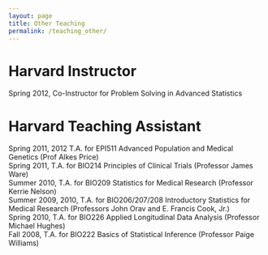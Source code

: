 ```yaml
---
layout: page
title: Other Teaching
permalink: /teaching_other/
---
```


# Harvard Instructor

Spring 2012, Co-Instructor for Problem Solving in Advanced Statistics

# Harvard Teaching Assistant

Spring 2011, 2012 T.A. for EPI511 Advanced Population and Medical Genetics (Prof Alkes Price) <br>
Spring 2011, T.A. for BIO214 Principles of Clinical Trials (Professor James Ware) <br>
Summer 2010, T.A. for BIO209 Statistics for Medical Research (Professor Kerrie Nelson) <br>
Summer 2009, 2010, T.A. for BIO206/207/208 Introductory Statistics for Medical Research (Professors John Orav and E. Francis Cook, Jr.) <br>
Spring 2010, T.A. for BIO226 Applied Longitudinal Data Analysis (Professor Michael Hughes) <br>
Fall 2008, T.A. for BIO222 Basics of Statistical Inference (Professor Paige Williams) <br>